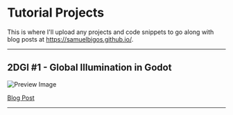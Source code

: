 # Tutorial Projects

This is where I'll upload any projects and code snippets to go along with blog posts at https://samuelbigos.github.io/.

---

## 2DGI #1 - Global Illumination in Godot

![Preview Image](images/2dgi_#1.png)

[Blog Post](https://samuelbigos.github.io/posts/2dgi1-2d-global-illumination-in-godot.html)

---